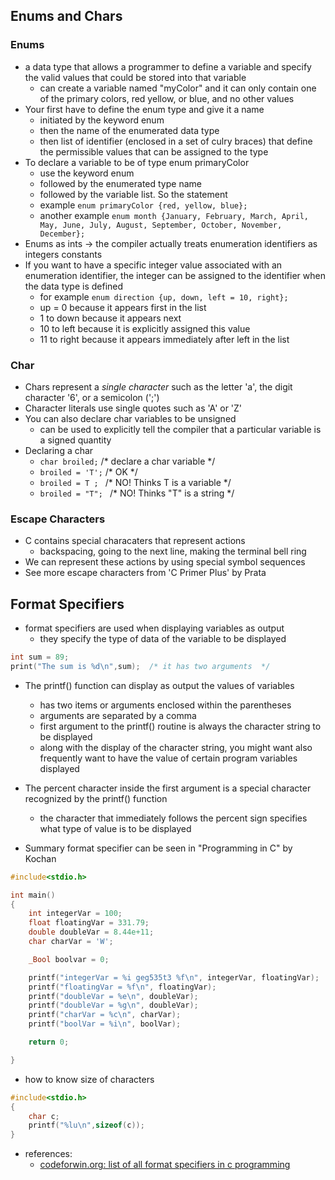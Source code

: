 ## Enums and Chars

### Enums

- a data type that allows a programmer to define a variable and specify the valid values that could be stored into that variable
    - can create a variable named "myColor" and it can only contain one of the primary colors, red yellow, or blue, and no other values
- Your first have to define the enum type and give it a name
    - initiated by the keyword enum
    - then the name of the enumerated data type
    - then list of identifier (enclosed in a set of culry braces) that define the permissible values that can be assigned to the type
- To declare a variable to be of type enum primaryColor
    - use the keyword enum
    - followed by the enumerated type name
    - followed by the variable list. So the statement
    - example ```enum primaryColor {red, yellow, blue};```
    - another example ```enum month {January, February, March, April, May, June, July, August, September, October, November, December};```
- Enums as ints -> the compiler actually treats enumeration identifiers as integers constants
- If you want to have a specific integer value associated with an enumeration identifier, the integer can be assigned to the identifier when the data type is defined
    - for example ```enum direction {up, down, left = 10, right};```
    - up = 0 because it appears first in the list
    - 1 to down because it appears next
    - 10 to left because it is explicitly assigned this value
    - 11 to right because it appears immediately after left in the list
 
 ### Char

 - Chars represent a *single character* such as the letter 'a', the digit character '6', or a semicolon (';')
 - Character literals use single quotes such as 'A' or 'Z'
 - You can also declare char variables to be unsigned
    - can be used to explicitly tell the compiler that a particular variable is a signed quantity
- Declaring a char
    - ```char broiled;``` /* declare a char variable */
    - ```broiled = 'T';``` /* OK */
    - ```broiled = T ; ``` /* NO! Thinks T is a variable */
    - ```broiled = "T"; ``` /* NO! Thinks "T" is a string */

### Escape Characters
- C contains special characaters that represent actions
    - backspacing, going to the next line, making the terminal bell ring
- We can represent these actions by using special symbol sequences
- See more escape characters from 'C Primer Plus' by Prata

## Format Specifiers
- format specifiers are used when displaying variables as output
    - they specify the type of data of the variable to be displayed

```c
int sum = 89;
print("The sum is %d\n",sum);  /* it has two arguments  */
```
- The printf() function can display as output the values of variables
    - has two items or arguments enclosed within the parentheses
    - arguments are separated by a comma
    - first argument to the printf() routine is always the character string to be displayed
    - along with the display of the character string, you might want also frequently want to have the value of certain program variables displayed

- The percent character inside the first argument is a special character recognized by the printf() function
    - the character that immediately follows the percent sign specifies what type of value is to be displayed

- Summary format specifier can be seen in "Programming in C" by Kochan

```c
#include<stdio.h>

int main()
{
    int integerVar = 100;
    float floatingVar = 331.79;
    double doubleVar = 8.44e+11;
    char charVar = 'W';

    _Bool boolvar = 0;

    printf("integerVar = %i geg535t3 %f\n", integerVar, floatingVar);
    printf("floatingVar = %f\n", floatingVar);
    printf("doubleVar = %e\n", doubleVar);
    printf("doubleVar = %g\n", doubleVar);
    printf("charVar = %c\n", charVar);
    printf("boolVar = %i\n", boolVar);

    return 0;

}
```

- how to know size of characters 
```c
#include<stdio.h>
{
    char c;
    printf("%lu\n",sizeof(c));
}
```

- references:
    - [codeforwin.org: list of all format specifiers in c programming](https://codeforwin.org/2015/05/list-of-all-format-specifiers-in-c-programming.html)
